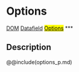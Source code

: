 # Options
<span class="inheritance">
<a href="#Documentation/core/dom">DOM</a>
<a class="inheritance" href="#Documentation/elements/datafield">Datafield</a>
<a class="inheritance" href="#Documentation/elements/options"><mark>Options</mark></a>
</span>
***

## Description


@@include(options_p.md)